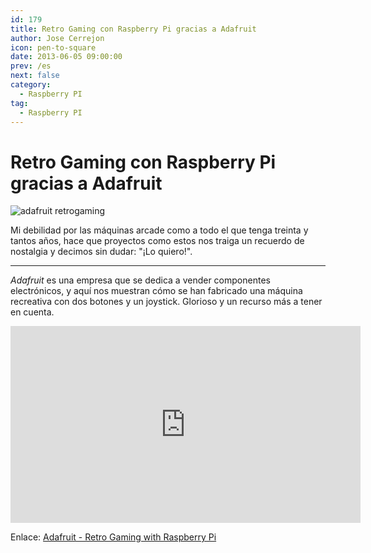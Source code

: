 ```yaml
---
id: 179
title: Retro Gaming con Raspberry Pi gracias a Adafruit
author: Jose Cerrejon
icon: pen-to-square
date: 2013-06-05 09:00:00
prev: /es
next: false
category:
  - Raspberry PI
tag:
  - Raspberry PI
---
```


# Retro Gaming con Raspberry Pi gracias a Adafruit

![adafruit retrogaming](/images/ada_retrogaming.jpg)

Mi debilidad por las máquinas arcade como a todo el que tenga treinta y tantos años, hace que proyectos como estos nos traiga un recuerdo de nostalgia y decimos sin dudar: "¡Lo quiero!".

- - -
*Adafruit* es una empresa que se dedica a vender componentes electrónicos, y aquí nos muestran cómo se han fabricado una máquina recreativa con dos botones y un joystick. Glorioso y un recurso más a tener en cuenta.

<iframe width="560" height="315" src="http://www.youtube.com/embed/tm6n126Mp5E" frameborder="0" allowfullscreen></iframe>

Enlace: [Adafruit - Retro Gaming with Raspberry Pi](http://learn.adafruit.com/retro-gaming-with-raspberry-pi/overview)